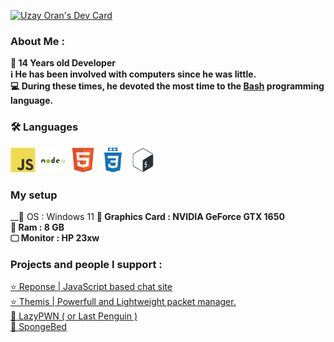 <a href="https://app.daily.dev/rel0aded"><img src="https://api.daily.dev/devcards/c2f7cf7dbcb149dba86d8c29fe491254.png?r=9l6" width="400" alt="Uzay Oran's Dev Card"/></a>
### About Me : 
__🌼 14 Years old Developer__ <br />
__ℹ️ He has been involved with computers since he was little.__ <br />
__💻 During these times, he devoted the most time to the [Bash](https://tr.wikipedia.org/wiki/Bash) programming language.__ <br />

### 🛠️ Languages
  <img src="https://github.com/devicons/devicon/blob/master/icons/javascript/javascript-original.svg" title="JavaScript" alt="JavaScript" width="40" height="40"/>&nbsp;
    <img src="https://github.com/devicons/devicon/blob/master/icons/nodejs/nodejs-original-wordmark.svg" title="NodeJS" alt="NodeJS" width="40" height="40"/>&nbsp;
  <img src="https://github.com/devicons/devicon/blob/master/icons/html5/html5-original.svg" title="HTML5" alt="HTML" width="40" height="40"/>&nbsp;
  <img src="https://github.com/devicons/devicon/blob/master/icons/css3/css3-plain-wordmark.svg"  title="CSS3" alt="CSS" width="40" height="40"/>&nbsp;
  <img src="https://github.com/devicons/devicon/blob/master/icons/bash/bash-original.svg" title="Bash" width="40" height="40"/>&nbsp;
  
### My setup
__🔱 OS : Windows 11
__🔧 Graphics Card : NVIDIA GeForce GTX 1650__ <br />
__🌈 Ram : 8 GB__ <br />
__🖵 Monitor : HP 23xw__ <br />

### Projects and people I support :
[ ⭐ Reponse | JavaScript based chat site ](https://github.com/Reponse-App) <br />
[ ⭐ Themis | Powerfull and Lightweight packet manager.](https://github.com/themispkg/themis) <br />
[ 👤 LazyPWN ( or Last Penguin ) ](https://github.com/lazypwny751) <br />
[ 👤 SpongeBed ](https://github.com/SpongeBed81) <br />

